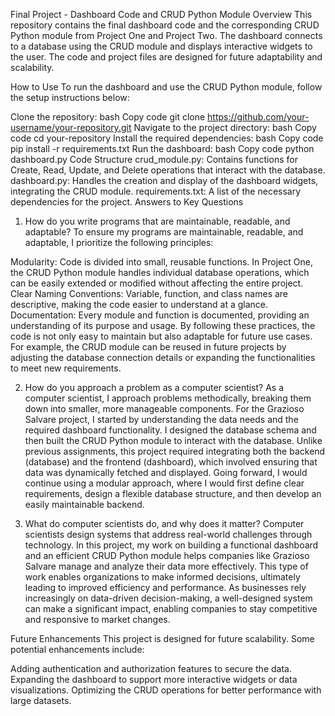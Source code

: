 Final Project - Dashboard Code and CRUD Python Module
Overview
This repository contains the final dashboard code and the corresponding CRUD Python module from Project One and Project Two. The dashboard connects to a database using the CRUD module and displays interactive widgets to the user. The code and project files are designed for future adaptability and scalability.

How to Use
To run the dashboard and use the CRUD Python module, follow the setup instructions below:

Clone the repository:
bash
Copy code
git clone https://github.com/your-username/your-repository.git
Navigate to the project directory:
bash
Copy code
cd your-repository
Install the required dependencies:
bash
Copy code
pip install -r requirements.txt
Run the dashboard:
bash
Copy code
python dashboard.py
Code Structure
crud_module.py: Contains functions for Create, Read, Update, and Delete operations that interact with the database.
dashboard.py: Handles the creation and display of the dashboard widgets, integrating the CRUD module.
requirements.txt: A list of the necessary dependencies for the project.
Answers to Key Questions
1. How do you write programs that are maintainable, readable, and adaptable?
To ensure my programs are maintainable, readable, and adaptable, I prioritize the following principles:

Modularity: Code is divided into small, reusable functions. In Project One, the CRUD Python module handles individual database operations, which can be easily extended or modified without affecting the entire project.
Clear Naming Conventions: Variable, function, and class names are descriptive, making the code easier to understand at a glance.
Documentation: Every module and function is documented, providing an understanding of its purpose and usage.
By following these practices, the code is not only easy to maintain but also adaptable for future use cases. For example, the CRUD module can be reused in future projects by adjusting the database connection details or expanding the functionalities to meet new requirements.

2. How do you approach a problem as a computer scientist?
As a computer scientist, I approach problems methodically, breaking them down into smaller, more manageable components. For the Grazioso Salvare project, I started by understanding the data needs and the required dashboard functionality. I designed the database schema and then built the CRUD Python module to interact with the database. Unlike previous assignments, this project required integrating both the backend (database) and the frontend (dashboard), which involved ensuring that data was dynamically fetched and displayed. Going forward, I would continue using a modular approach, where I would first define clear requirements, design a flexible database structure, and then develop an easily maintainable backend.

3. What do computer scientists do, and why does it matter?
Computer scientists design systems that address real-world challenges through technology. In this project, my work on building a functional dashboard and an efficient CRUD Python module helps companies like Grazioso Salvare manage and analyze their data more effectively. This type of work enables organizations to make informed decisions, ultimately leading to improved efficiency and performance. As businesses rely increasingly on data-driven decision-making, a well-designed system can make a significant impact, enabling companies to stay competitive and responsive to market changes.

Future Enhancements
This project is designed for future scalability. Some potential enhancements include:

Adding authentication and authorization features to secure the data.
Expanding the dashboard to support more interactive widgets or data visualizations.
Optimizing the CRUD operations for better performance with large datasets.
